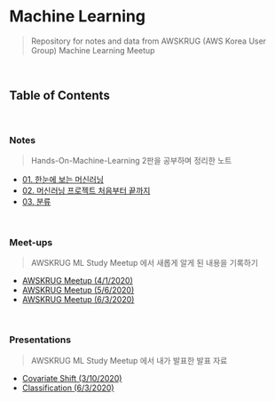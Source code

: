# Machine Learning

>   Repository for notes and data from AWSKRUG (AWS Korea User Group) Machine
>   Learning Meetup

<br>

## Table of Contents

<br>

### Notes

> Hands-On-Machine-Learning 2판을 공부하며 정리한 노트

* [01. 한눈에 보는 머신러닝](/AWSKRUG_ML_Study/Notes/01_한눈에_보는_머신러닝.md)
* [02. 머신러닝 프로젝트 처음부터 끝까지](/AWSKRUG_ML_Study/Notes/02_end_to_end_machine_learning_project.ipynb)
* [03. 분류](/AWSKRUG_ML_Study/Notes/03_classification.ipynb)

<br>

### Meet-ups

> AWSKRUG ML Study Meetup 에서 새롭게 알게 된 내용을 기록하기

* [AWSKRUG Meetup (4/1/2020)](/AWSKRUG_ML_Study/Meet-ups/meetup_0401.md)
* [AWSKRUG Meetup (5/6/2020)](/AWSKRUG_ML_Study/Meet-ups/meetup_0506.md)
* [AWSKRUG Meetup (6/3/2020)](/AWSKRUG_ML_Study/Meet-ups/meetup_0603.md)

<br>

### Presentations

> AWSKRUG ML Study Meetup 에서 내가 발표한 발표 자료

* [Covariate Shift (3/10/2020)](https://github.com/chloe-codes1/machine-learning/tree/4fa261fc29468241e0b6b201edeeb2a2ce20d05e/AWSKRUG_ML_Study/Presentation/ML_Covariate_Shift.pdf)
* [Classification (6/3/2020)](https://bit.ly/mlstudy-classification)


